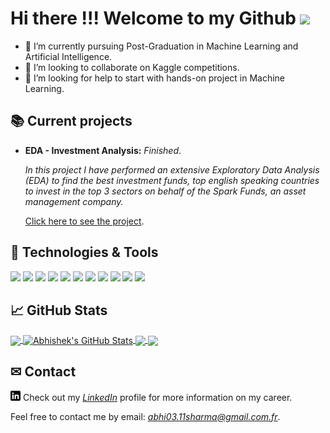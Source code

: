 <!-- ### Hi there 👋 -->
# Hi there !!! Welcome to my Github <img src="https://github.com/SalimAmarti/SalimAmarti/blob/master/wave.gif" width="30px">
<!--
**AbhishekKumar-0311/AbhishekKumar-0311** is a ✨ _special_ ✨ repository because its `README.md` (this file) appears on your GitHub profile.

Here are some ideas to get you started:

- 🔭 I’m currently working on ...
- 🌱 I’m currently learning ...
- 👯 I’m looking to collaborate on ...
- 🤔 I’m looking for help with ...
- 💬 Ask me about ...
- 📫 How to reach me: https://bit.ly/AKSLinkedIn
- 😄 Pronouns: ...
- ⚡ Fun fact: ...
-->

- 🌱 I’m currently pursuing Post-Graduation in Machine Learning and Artificial Intelligence.
- 👯 I’m looking to collaborate on Kaggle competitions.
- 🤔 I’m looking for help to start with hands-on project in Machine Learning.

## &#128218; Current projects

- **EDA - Investment Analysis:** *Finished*.
    
    *In this project I have performed an extensive Exploratory Data Analysis (EDA) to find the best investment funds, top english speaking countries to invest in the top 3 sectors on behalf of the Spark Funds, an asset management company.*

    [Click here to see the project](https://github.com/AbhishekKumar-0311/EDA-Investment-Analysis).
 
 ## 🔧 Technologies & Tools
 
![](https://img.shields.io/badge/Code-Python-informational?style=flat&logo=python&logoColor=white&color=3fa6d5)
![](https://img.shields.io/badge/Code-NumPy-informational?style=flat&logo=numpy&logoColor=white&color=3fa6d5)
![](https://img.shields.io/badge/Code-Pandas-informational?style=flat&logo=pandas&logoColor=white&color=3fa6d5)
![](https://img.shields.io/badge/Viz-Matplotlib-informational?style=flat&logo=matplotlib&logoColor=white&color=3fa6d5)
![](https://img.shields.io/badge/Viz-Seaborn-informational?style=flat&logo=seaborn&logoColor=white&color=3fa6d5)
![](https://img.shields.io/badge/Viz-Plotly-informational?style=flat&logo=plotly&logoColor=white&color=3fa6d5)
![](https://img.shields.io/badge/Code-SQL-informational?style=flat&logo=mysql&logoColor=white&color=3fa6d5)
![](https://img.shields.io/badge/IDE-JupyterNb-informational?style=flat&logo=jupyter&logoColor=white&color=3fa6d5)
![](https://img.shields.io/badge/Version_control-Git-informational?style=flat&logo=git&logoColor=white&color=3fa6d5)
![](https://img.shields.io/badge/Tools-Excel-informational?style=flat&logo=microsoft-excel&logoColor=white&color=3fa6d5)
![](https://img.shields.io/badge/Tools-Powerpoint-informational?style=flat&logo=microsoft-powerpoint&logoColor=white&color=3fa6d5)

## &#x1f4c8; GitHub Stats

<!-- [![Top Langs](https://github-readme-stats.vercel.app/api/top-langs/?username=AbhishekKumar-0311&layout=compact)](https://github.com/anuraghazra/github-readme-stats) -->

<a href="https://github.com/AbhishekKumar-0311/AbhishekKumar-0311">
  <img align="center" src="https://github-readme-stats.vercel.app/api/top-langs/?username=AbhishekKumar-0311&hide=java,html&title_color=ffffff&text_color=c9cacc&icon_color=2bbc8a&bg_color=1d1f21" />
</a>

<a href="https://github.com/AbhishekKumar-0311/AbhishekKumar-0311">
  <img align="center" src="https://github-readme-stats.vercel.app/api?username=AbhishekKumar-0311&show_icons=true&line_height=33&count_private=true&title_color=ffffff&text_color=c9cacc&icon_color=2bbc8a&bg_color=1d1f21" alt="Abhishek's GitHub Stats" />
</a>

<a href="https://github.com/AbhishekKumar-0311/EDA-Investment-Analysis">
  <img align="center" src="https://github-readme-stats.vercel.app/api/pin/?username=AbhishekKumar-0311&repo=EDA-Investment-Analysis&title_color=ffffff&text_color=c9cacc&icon_color=2bbc8a&bg_color=1d1f21" />
</a>

<a href="https://github.com/AbhishekKumar-0311/EDA_World-Development-Indicators">
  <img align="center" src="https://github-readme-stats.vercel.app/api/pin/?username=AbhishekKumar-0311&repo=EDA_World-Development-Indicators&title_color=ffffff&text_color=c9cacc&icon_color=2bbc8a&bg_color=1d1f21" />
</a> 

## &#9993; Contact

[![LinkedIn][3.2]][3] Check out my [*LinkedIn*](https://bit.ly/AKSLinkedIn) profile for more information on my career.

Feel free to contact me by email: *abhi03.11sharma@gmail.com.fr*.

[3.2]: https://github.com/AbhishekKumar-0311/AbhishekKumar-0311/blob/master/linkedin-3-16.png (LinkedIn icon without padding)
[3]: https://bit.ly/AKSLinkedIn


<!-- <br>
<!-- ![Anurag's github stats](https://github-readme-stats.vercel.app/api?username=AbhishekKumar-0311&hide=contribs,prs&show_icons=true&theme=radical)


<!-- [![ReadMe Card](https://github-readme-stats.vercel.app/api/pin/?username=AbhishekKumar-0311&repo=github-readme-stats)](https://github.com/anuraghazra/github-readme-stats)
<!-- ![Anurag's github stats](https://github-readme-stats.vercel.app/api?username=AbhishekKumar-0311&hide=contribs,prs) -->



